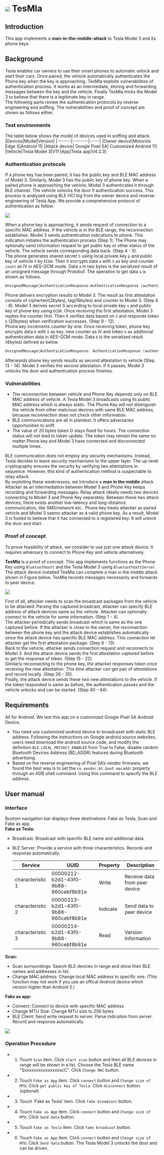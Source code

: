 ![](https://github.com/fmsh-seclab/TesMla/blob/master/images/banner.png)
TesMla
========

Introduction
-------
This app implements a **man-in-the-middle-attack** to Tesla Model 3 and its phone keys.

Background
----------
Tesla enables car owners to use their smart phones to automatic unlock and start their cars. Once paired, the vehicle automatically authenticates the Phone key when the key is approaching. TesMla exploits vulnerabilities of authentication process. It works as an intermediate, storing and forwarding messages between the key and the vehicle. Finally TesMla tricks the Model 3 to believe that there is a legitimate key in range.   
The following parts review the authentication protocols by reverse engineering and sniffing. The vulnerabilities and proof of concept are shown as follows either.

### Test environments
The table below shows the model of devices used in sniffing and attack. 
|Devices|Model|Version|
|-------|--------|-----|
|Owner device|Motorola Edge S|Android 11|
|Attack device| Google Pixel 5A| Customized Android 11|
|Vehicle|Tesla Model 3|V11
|App|Tesla app|V4.2.3|

### Authentication protocols
If a phone key has been paired, it has the public key and BLE MAC address of Model 3. Similarly, Model 3 has the public key of phone key. When a paired phone is approaching the vehicle, Model 3 authenticates it through BLE channel. The vehicle unlocks the door if authentication success. This process is analyzed using BLE HCI log from the owner device and reverse-engineering of Tesla App. We provide a comprehensive protocol of authentication as follow.

![](https://github.com/fmsh-seclab/TesMla/blob/master/images/a.jpg)

When a phone key is approaching, it sends request of connection to a specific MAC address. If the vehicle is in the BLE range, the reconnection establishes. Model 3 sends authentication indications to phone. This indication initiates the authentication process (Step 1). The Phone may optionally send information request to get public key or other status of the vehicle. The vehicle sends corresponding data back. (Step 4 - 5).  
The phone generates shared secret `S` using local private key `p` and public key of vehicle `V` by `ECDH`. Then it encrypts data `a` with `S` as key and counter `count` as IV in AES-GCM mode. Data `a` in two bytes is the serialized result of an unsigned message through Protobuf. The operation to get data `a` is shown as follows.
 ```java
 UnsignedMessage{AuthenticationResponse:AuthenticationResponse {authenticationLevel: AUTHENTICATION_LEVEL_NONE }}
 ```  
  
Phone delivers encryption results to Model 3. The result as first attestation consists of ciphertext(2bytes), tag(16bytes) and counter to Model 3. (Step 6 - 8). Model 3 derives secret S according to local private key `v` and public key of phone key using `ECDH`. Once receiving the first attestation, Model 3 replies the counter first. Then it verifies data based on `S` and responds token `G` (20bytes) when verification successes. (Step 9 - 12).   
Phone key increments counter by one. Once receiving token, phone key encrypts data `b` with `S` as key, new counter as IV and token `G` as additional authentication data in AES-GCM mode. Data `b` is the serialized result (4bytes) defined as below.  
```java
UnsignedMessage{AuthenticationResponse: AuthenticationResponse {authenticationLevel: AUTHENTICATION_LEVEL_DRIVE }}
```  
  
Afterwards phone key sends results as second attestation to vehicle (Step 13 - 14). Model 3 verifies the second attestation. If it passes, Model 3 unlocks the door and authentication process finishes.


### Vulnerabilities

- The reconnection between vehicle and Phone Key depends only on BLE MAC address of vehicle. A Tesla Model 3 broadcasts using its public MAC address which is always static. The Phone Key will not distinguish the vehicle from other malicious devices with same BLE MAC address, because reconnection does not check other information.  
- BLE communications are all in plaintext. It offers adversaries opportunities to sniff. 
- The value of 20 bytes token G stays fixed for hours. The connection status will not lead to token update. The token may remain the same no matter Phone key and Model 3 have connected and disconnected multiple times. 

BLE communication does not employ any security mechanisms. Instead, Tesla decides to leave security mechanisms to the upper layer. The up-level cryptography ensures the security by verifying two attestations in sequence. However, this kind of authentication method is suspectable to relay attack.  
By exploiting these weaknesses, we introduce a **man in the middle** attack. Attacker as an intermediation between Model 3 and Phone Key keeps recording and forwarding messages. Relay attack ideally needs two devices connecting to Model 3 and Phone Key separately. Between these two attack devices, there exists another low-latency and long-distance communication, like SMS/network etc.. Phone key treats attacker as paired vehicle and Model 3 seems attacker as a valid phone key. As a result, Model 3 is fooled to believe that it has connected to a registered key. It will unlock the door and start.


### Proof of concept
To prove feasibility of attack, we consider to use just one attack device. It requires adversary to connect to Phone Key and vehicle alternatively. 

**TesMla** is a proof of concept. This app implements functions as the Phone Key using `BluetoothGatt` and the Tesla Model 3 using `BluetoothGattServer`. The attack device installed TesMla can complete a man in the middle attack shown in Figure below. TesMla records messages necessarily and forwards to peer device.

![](https://github.com/fmsh-seclab/TesMla/blob/master/images/m.jpg)  

First of all, attacker needs to scan the broadcast packages from the vehicle to be attacked. Parsing the captured broadcast, attacker can specify BLE address of attack devices same as the vehicle. Attacker can optionally connect to the vehicle for some information. (Step 1 - 4).  
The attacker periodically sends broadcast which is same as the one captured before. If the attacker is close to the owner, the reconnection between the phone key and the attack device establishes automatically since the attack device has specific BLE MAC address. This connection let attacker get the first attestation package. (Step 6 - 13).  
Back to the vehicle, attacker sends connection request and reconnects to Model 3. And the attack device sends the first attestation captured before to get the response of token. (Step 15 - 22).  
Similarly reconnecting to the phone key, the attacker responses token once receiving the new attestation. This time attacker can get pair of attestations and record locally.  (Step 26 - 35).  
Finally, the attack device sends these two new attestations to the vehicle. If the token responded is same as before, the authentication passes and the vehicle unlocks and can be started. (Step 40 - 44).




Requirements
-----
All for Android. We test this app on a customized Google Pixel 5A Android Device.  
- You need use customized android device to broadcaset with static BLE address. Following the instructions on Google android source websites, users need download the android source code, and modify the definition `BLE_LOCAL_PRIVACY_ENABLED` from True to False, disable random Bluetooth Devices Address (BD_ADDR) features during Bluetooth advertising.   
- Based on the reverse engineering of Pixel 5A’s vendor firmware, we found the best way is to set the `ro.vendor.bt.boot.macaddr` property through an ADB shell command. Using this command to specify the BLE address.

User manual
------  
### Interface
Bootom navigation bar displays three destinations: Fake as Tesla, Scan and Fake as app.  
**Fake as Tesla:**
- Broadcast: Broadcast with specific BLE name and additional data.
- BLE Server: Provide a service with three characteristics. Records and response automatically.

	| Service | UUID | Property| Description|
	| ------- | ------- |---------|----|
	| characteristic 1 | 00000212-b2d1-43f0-9b88-960cebf8b91e|  Write |Receive data from peer device|
	| characteristic 2 | 00000213-b2d1-43f0-9b88-960cebf8b91e|  Indicate |Send data to peer device|
	| characteristic 3 | 00000214-b2d1-43f0-9b88-960cebf8b91e|  Read |Version Information|

**Scan:**
- Scan surroundings: Search BLE devices in range and show their BLE names and addresses in list.  
- Change MAC address: Change local MAC address to specific one. (This function may not work if you use an offical Android device which version higher than Android 5.)

**Fake as app:**
- Connect: Connect to device with specific MAC address
- Change MTU Size: Change MTU size to 256 bytes
- BLE Client: Send write request to server. Parse indication from server. Record and response automatically.  

![](https://github.com/fmsh-seclab/TesMla/blob/master/images/s1.JPG)  

### Operation Procedure
- 1. Touch `Scan` item. Click `start scan` button and then all BLE devices in range will be shown in a list. Choose the Tesla BLE name "SxxxxxxxxxxxxxxxxcC". Click `Change MAC` button. 
- 2. Touch `Fake as App` item. Click `connect` button and `Change size of MTU`. Click `get public key of Tesla`. Click `disconnect` button. (optional)
- 3. Touch 'Fake as Tesla' item. Click `fake broadcast` button.
- 4. Touch `Fake as App` item. Click `connect` button and `Change size of MTU`. Click  `Send data` button. 
- 5. Touch `Fake as Tesla` item. Click `fake broadcast` button. 
- 6. Touch `Fake as App` item. Click `connect` button and `Change size of MTU`. Click  `Send data` button. The Tesla Model 3 unlocks the door and can be driven.
